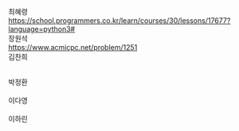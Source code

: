 최혜령<br/>
https://school.programmers.co.kr/learn/courses/30/lessons/17677?language=python3#
<br/>
장원석<br/>
https://www.acmicpc.net/problem/1251
<br/>
김찬희<br/>

<br/>
박정환<br/>

<br/>
이다영<br/>

<br/>
이하린<br/>

<br/>
